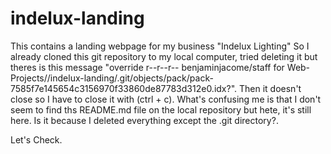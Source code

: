 # indelux-landing
This contains a landing webpage for my business "Indelux Lighting"
So I already cloned this git repository to my local computer, tried deleting it but theres is this message "override r--r--r-- benjaminjacome/staff for Web-Projects//indelux-landing/.git/objects/pack/pack-7585f7e145654c3156970f33860de87783d312e0.idx?". Then it doesn't close so I have to close it with (ctrl + c). What's confusing me is that I don't seem to find ths README.md file on the local repository but hete, it's still here. Is it because I deleted everything except the .git directory?.

Let's Check.

